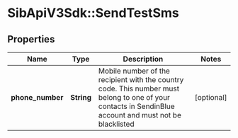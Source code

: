 # SibApiV3Sdk::SendTestSms

## Properties
Name | Type | Description | Notes
------------ | ------------- | ------------- | -------------
**phone_number** | **String** | Mobile number of the recipient with the country code. This number must belong to one of your contacts in SendinBlue account and must not be blacklisted | [optional] 


